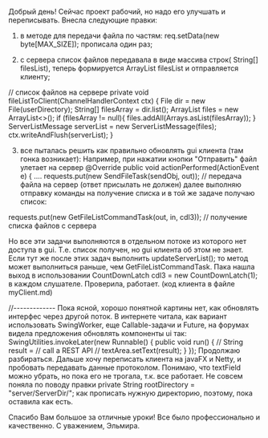 Добрый день!
Сейчас проект рабочий, но надо его улучшать и переписывать.
Внесла следующие правки:
1. в методе для передачи файла по частям:  req.setData(new byte[MAX_SIZE]); прописала один раз;

2. с сервера список файлов передавала в виде массива строк( String[] filesList),
   теперь формируется ArrayList<String> filesList и отправляется клиенту;


// список файлов на сервере
    private void fileListToClient(ChannelHandlerContext ctx) {
        File dir = new File(userDirectory);
        String[] filesArray = dir.list();
        ArrayList<String> files = new ArrayList<>();
        if (filesArray != null){
            files.addAll(Arrays.asList(filesArray));
        }
        ServerListMessage serverList = new ServerListMessage(files);
        ctx.writeAndFlush(serverList);
    }

3. все пыталась решить как правильно обновлять gui клиента (там гонка возникает):
Например, при нажатии кнопки "Отправить" файл улетает на сервер
@Override
public void actionPerformed(ActionEvent e) {
....
requests.put(new SendFileTask(sendObj, out)); // передача файла на сервер
(ответ присылать не должен)
далее  выполняю отправку команды на получение списка и в той же задаче получаю список:

requests.put(new GetFileListCommandTask(out, in, cdl3)); // получение списка файлов с сервера

Но все эти задачи выполняются в отдельном потоке из которого нет доступа в gui.
Т.е. список получен, но gui клиента об этом не знает.
Если тут же после этих задач выполнить updateServerList(); то метод может выполниться раньше,
чем GetFileListCommandTask.
Пака нашла выход в использовании CountDownLatch cdl3 = new CountDownLatch(1); в каждом слушателе.
Проверила, работает. (код клиента в файле myClient.md)

//-------------
Пока ясной, хорошо понятной картины нет, как обновлять интерфес через другой поток.
В интернете читала, как вариант использовать SwingWorker, еще Callable-задачи и Future, на форумах
видела предложения обновлять компоненты ui так:
SwingUtilities.invokeLater(new Runnable() {
        public void run() {
          //  String result = // call a REST API
           // textArea.setText(result);
        }
    });
Продолжаю разбираться.
Дальше хочу переписать клиента на javaFX и Netty, и пробовать передавать данные протоколом.
Понимаю, что textField можно убрать, но пока его не трогала, т.к. все работает.
Не совсем поняла по поводу правки private String rootDirectory = "server/ServerDir/";
как прописать нужную директорию, поэтому, пока оставила как есть.

Спасибо Вам большое за отличные уроки! Все было профессионально и качественно.
С уважением, Эльмира.